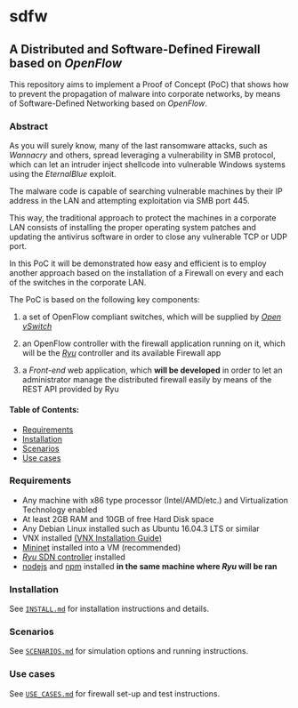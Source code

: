 # sdfw
## **A Distributed and Software-Defined Firewall based on *OpenFlow***

This repository aims to implement a Proof of Concept (PoC) that shows how to prevent the propagation of malware into corporate networks, by means of Software-Defined Networking based on *OpenFlow*.

### **Abstract**
As you will surely know, many of the last ransomware attacks, such as *Wannacry* and others, spread leveraging a vulnerability in SMB protocol, which can let an intruder inject shellcode into vulnerable Windows systems using the *EternalBlue* exploit.

The malware code is capable of searching vulnerable machines by their IP address in the LAN and attempting exploitation via SMB port 445.

This way, the traditional approach to protect the machines in a corporate LAN consists of installing the proper operating system patches and updating the antivirus software in order to close any vulnerable TCP or UDP port.

In this PoC it will be demonstrated how easy and efficient is to employ another approach based on the installation of a Firewall on every and each of the switches in the corporate LAN.

The PoC is based on the following key components:

1. a set of OpenFlow compliant switches, which will be supplied by [*Open vSwitch*](http://openvswitch.org/)

2. an OpenFlow controller with the firewall application running on it, which will be the [*Ryu*](https://github.com/osrg/ryu) controller and its available Firewall app

3. a *Front-end* web application, which **will be developed** in order to let an administrator manage the distributed firewall easily by means of the REST API provided by Ryu

#### Table of Contents:

- [Requirements](https://github.com/salvadorestran/sdfw#requirements)
- [Installation](https://github.com/salvadorestran/sdfw#installation)
- [Scenarios](https://github.com/salvadorestran/sdfw#scenarios)
- [Use cases](https://github.com/salvadorestran/sdfw#use-cases)

### **Requirements**

- Any machine with x86 type processor (Intel/AMD/etc.) and Virtualization Technology enabled
- At least 2GB RAM and 10GB of free Hard Disk space
- Any Debian Linux installed such as Ubuntu 16.04.3 LTS or similar
- VNX installed [(VNX Installation Guide)](http://web.dit.upm.es/vnxwiki/index.php/Vnx-install-ubuntu3)
- [Mininet](http://mininet.org/download/) installed into a VM (recommended)
- [*Ryu* SDN controller](https://github.com/osrg/ryu) installed
- [nodejs](https://nodejs.org/en/) and [npm](https://www.npmjs.com/) installed **in the same machine where *Ryu* will be ran**

### **Installation**
See [`INSTALL.md`](https://github.com/salvadorestran/sdfw/blob/master/INSTALL.md) for installation instructions and details.

### **Scenarios**
See [`SCENARIOS.md`](https://github.com/salvadorestran/sdfw/blob/master/SCENARIOS.md) for simulation options and running instructions.

### **Use cases**
See [`USE_CASES.md`](https://github.com/salvadorestran/sdfw/blob/master/USE_CASES.md) for firewall set-up and test instructions.
